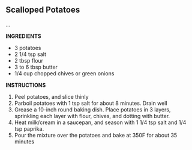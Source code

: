 ## Scalloped Potatoes

...

**INGREDIENTS**

- 3 potatoes
- 2 1/4 tsp salt
- 2 tbsp flour
- 3 to 6 tbsp butter
- 1/4 cup chopped chives or green onions

**INSTRUCTIONS**

1. Peel potatoes, and slice thinly
1. Parboil potatoes with 1 tsp salt for about 8 minutes. Drain well
1. Grease a 10-inch round baking dish. Place potatoes in 3 layers, sprinkling each layer with flour, chives, and dotting with butter.
1. Heat milk/cream in a saucepan, and season with 1 1/4 tsp salt and 1/4 tsp paprika.
1. Pour the mixture over the potatoes and bake at 350F for about 35 minutes
